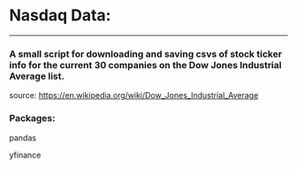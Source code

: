 # Nasdaq Data:
--------------


### A small script for downloading and saving csvs of stock ticker info for the current 30 companies on the Dow Jones Industrial Average list.


source:
https://en.wikipedia.org/wiki/Dow_Jones_Industrial_Average

### Packages:

pandas

yfinance
